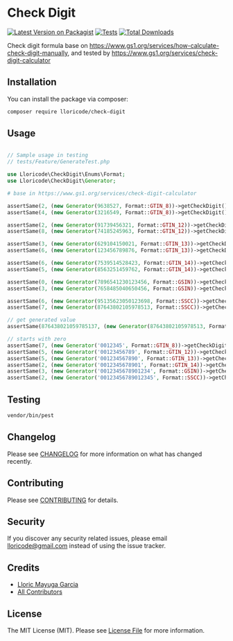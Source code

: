 # Check Digit

[![Latest Version on Packagist](https://img.shields.io/packagist/v/lloricode/check-digit.svg?style=flat-square)](https://packagist.org/packages/lloricode/check-digit)
[![Tests](https://github.com/lloricode/check-digit/actions/workflows/run-tests.yml/badge.svg)](https://github.com/lloricode/check-digit/actions/workflows/run-tests.yml)
[![Total Downloads](https://img.shields.io/packagist/dt/lloricode/check-digit.svg?style=flat-square)](https://packagist.org/packages/lloricode/check-digit)


Check digit formula base on https://www.gs1.org/services/how-calculate-check-digit-manually,
and tested by https://www.gs1.org/services/check-digit-calculator

## Installation

You can install the package via composer:

```bash
composer require lloricode/check-digit
```

## Usage

``` php

// Sample usage in testing
// tests/Feature/GenerateTest.php

use Lloricode\CheckDigit\Enums\Format;
use Lloricode\CheckDigit\Generator;

# base in https://www.gs1.org/services/check-digit-calculator

assertSame(2, (new Generator(9638527, Format::GTIN_8))->getCheckDigit());
assertSame(4, (new Generator(3216549, Format::GTIN_8))->getCheckDigit());

assertSame(2, (new Generator(91739456321, Format::GTIN_12))->getCheckDigit());
assertSame(8, (new Generator(74185245963, Format::GTIN_12))->getCheckDigit());

assertSame(3, (new Generator(629104150021, Format::GTIN_13))->getCheckDigit());
assertSame(6, (new Generator(123456789876, Format::GTIN_13))->getCheckDigit());

assertSame(6, (new Generator(7539514528423, Format::GTIN_14))->getCheckDigit());
assertSame(5, (new Generator(8563251459762, Format::GTIN_14))->getCheckDigit());

assertSame(0, (new Generator(7896541230123456, Format::GSIN))->getCheckDigit());
assertSame(3, (new Generator(7658485040650456, Format::GSIN))->getCheckDigit());

assertSame(6, (new Generator(95135623050123698, Format::SSCC))->getCheckDigit());
assertSame(7, (new Generator(87643802105978513, Format::SSCC))->getCheckDigit());

// get generated value
assertSame(876438021059785137, (new Generator(87643802105978513, Format::SSCC))->getValue());

// starts with zero
assertSame(7, (new Generator('0012345', Format::GTIN_8))->getCheckDigit());
assertSame(5, (new Generator('00123456789', Format::GTIN_12))->getCheckDigit());
assertSame(5, (new Generator('001234567890', Format::GTIN_13))->getCheckDigit());
assertSame(2, (new Generator('0012345678901', Format::GTIN_14))->getCheckDigit());
assertSame(3, (new Generator('0012345678901234', Format::GSIN))->getCheckDigit());
assertSame(2, (new Generator('00123456789012345', Format::SSCC))->getCheckDigit());
```

## Testing

``` bash
vendor/bin/pest
```

## Changelog

Please see [CHANGELOG](CHANGELOG.md) for more information on what has changed recently.

## Contributing

Please see [CONTRIBUTING](.github/CONTRIBUTING.md) for details.

## Security

If you discover any security related issues, please email lloricode@gmail.com instead of using the issue tracker.

## Credits

- [Lloric Mayuga Garcia](https://github.com/lloricode)
- [All Contributors](../../contributors)

## License

The MIT License (MIT). Please see [License File](LICENSE.md) for more information.
